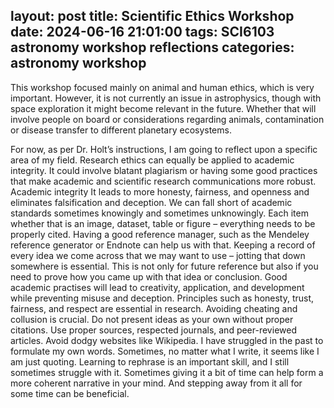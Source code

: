 layout: post
title: Scientific Ethics Workshop
date: 2024-06-16 21:01:00
tags: SCI6103 astronomy workshop reflections
categories: astronomy workshop
---
This workshop focused mainly on animal and human ethics, which is very important. However, it is not currently an issue in astrophysics, though with space exploration it might become relevant in the future. Whether that will involve people on board or considerations regarding animals, contamination or disease transfer to different planetary ecosystems.

For now, as per Dr. Holt’s instructions, I am going to reflect upon a specific area of my field. Research ethics can equally be applied to academic integrity. It could involve blatant plagiarism or having some good practices that make academic and scientific research communications more robust. Academic integrity It leads to more honesty, fairness, and openness and eliminates falsification and deception. We can fall short of academic standards sometimes knowingly and sometimes unknowingly. Each item whether that is an image, dataset, table or figure – everything needs to be properly cited. Having a good reference manager, such as the Mendeley reference generator or Endnote can help us with that. Keeping a record of every idea we come across that we may want to use – jotting that down somewhere is essential.  This is not only for future reference but also if you need to prove how you came up with that idea or conclusion. Good academic practises will lead to creativity, application, and development while preventing misuse and deception. Principles such as honesty, trust, fairness, and respect are essential in research. Avoiding cheating and collusion is crucial. Do not present ideas as your own without proper citations. Use proper sources, respected journals, and peer-reviewed articles. Avoid dodgy websites like Wikipedia. I have struggled in the past to formulate my own words. Sometimes, no matter what I write, it seems like I am just quoting. Learning to rephrase is an important skill, and I still sometimes struggle with it. Sometimes giving it a bit of time can help form a more coherent narrative in your mind. And stepping away from it all for some time can be beneficial.